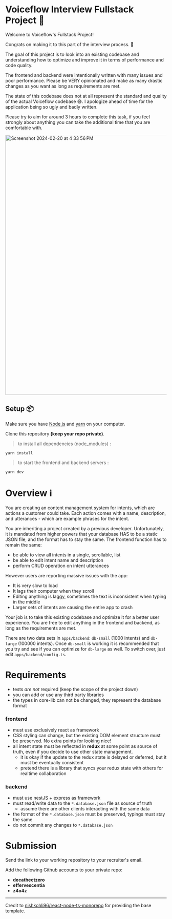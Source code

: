 # Voiceflow Interview Fullstack Project 💬

Welcome to Voiceflow's Fullstack Project!

Congrats on making it to this part of the interview process. 🥳

The goal of this project is to look into an existing codebase and understanding how to optimize and improve it in terms of performance and code quality.

The frontend and backend were intentionally written with many issues and poor performance. Please be VERY opinionated and make as many drastic changes as you want as long as requirements are met.

The state of this codebase does not at all represent the standard and quality of the actual Voiceflow codebase 😅. I apologize ahead of time for the application being so ugly and badly written.

Please try to aim for around 3 hours to complete this task, if you feel strongly about anything you can take the additional time that you are comfortable with.

<img width="812" alt="Screenshot 2024-02-20 at 4 33 56 PM" src="https://github.com/voiceflow/creator-app/assets/5643574/a2a2afa5-c4d0-4115-9b06-b8747092401f" />

## Setup 📦

Make sure you have [Node.js](https://nodejs.org/) and [yarn](https://yarnpkg.com/) on your computer.

Clone this repository **(keep your repo private)**.

> to install all dependencies (node_modules) :

```
yarn install
```

> to start the frontend and backend servers :

```
yarn dev
```

# Overview ℹ️
You are creating an content management system for intents, which are actions a customer could take.
Each action comes with a name, description, and utterances - which are example phrases for the intent.

You are inheriting a project created by a previous developer.
Unfortunately, it is mandated from higher powers that your database HAS to be a static JSON file, and the format has to stay the same.
The frontend function has to remain the same:
- be able to view all intents in a single, scrollable, list
- be able to edit intent name and description
- perform CRUD operation on intent utterances

However users are reporting massive issues with the app:
- It is very slow to load
- It lags their computer when they scroll
- Editing anything is laggy, sometimes the text is inconsistent when typing in the middle
- Larger sets of intents are causing the entire app to crash

Your job is to take this existing codebase and optimize it for a better user experience.
You are free to edit anything in the frontend and backend, as long as the requirements are met.

There are two data sets in `apps/backend`: `db-small` (1000 intents) and `db-large` (100000 intents).
Once `db-small` is working it is recommended that you try and see if you can optimize for `db-large` as well.
To switch over, just edit `apps/backend/config.ts`.

# Requirements

- tests *are not* required (keep the scope of the project down)
- you can add or use any third party libraries
- the types in core-lib can not be changed, they represent the database format

### frontend
- must use exclusively react as framework
- CSS styling can change, but the existing DOM element structure must be preserved. No extra points for looking nice!
- all intent state must be reflected in **redux** at some point as source of truth, even if you decide to use other state management.
	- it is okay if the update to the redux state is delayed or deferred, but it must be eventually consistent
	- pretend there is a library that syncs your redux state with others for realtime collaboration

### backend
- must use nestJS + express as framework
- must read/write data to the `*.database.json` file as source of truth
	- assume there are other clients interacting with the same data
- the format of the `*.database.json` must be preserved, typings must stay the same
- do not commit any changes to `*.database.json`

# Submission

Send the link to your working repository to your recruiter's email. 

Add the following Github accounts to your private repo:
- **decathectzero**
- **effervescentia**
- **z4o4z**

--- 

Credit to [nishkohli96/react-node-ts-monorepo](https://github.com/nishkohli96/react-node-ts-monorepo) for providing the base template.
